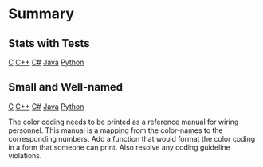 # Summary

## Stats with Tests

[C](https://github.com/clean-code-craft-tcq-1/statisact-c)
[C++](https://github.com/clean-code-craft-tcq-1/statisact-cpp)
[C#](https://github.com/clean-code-craft-tcq-1/statisact-cs)
[Java](https://github.com/clean-code-craft-tcq-1/statisact-java)
[Python](https://github.com/clean-code-craft-tcq-1/statisact-py)

## Small and Well-named

[C](https://github.com/clean-code-craft-tcq-1/modular-colorcoder-c)
[C++](https://github.com/clean-code-craft-tcq-1/modular-colorcoder-cpp)
[C#](https://github.com/clean-code-craft-tcq-1/modular-colorcoder-cs)
[Java](https://github.com/clean-code-craft-tcq-1/modular-colorcoder-java)
[Python](https://github.com/clean-code-craft-tcq-1/modular-colorcoder-py)

The color coding needs to be printed as a reference manual for wiring personnel.
This manual is a mapping from the color-names to the corresponding numbers.
Add a function that would format the color coding
in a form that someone can print.
Also resolve any coding guideline violations.
